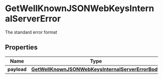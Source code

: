 

# GetWellKnownJSONWebKeysInternalServerError

The standard error format
## Properties

Name | Type | Description | Notes
------------ | ------------- | ------------- | -------------
**payload** | [**GetWellKnownJSONWebKeysInternalServerErrorBody**](GetWellKnownJSONWebKeysInternalServerErrorBody.md) |  |  [optional]




